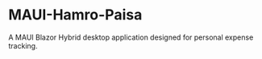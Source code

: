 # MAUI-Hamro-Paisa
A MAUI Blazor Hybrid desktop application designed for personal expense tracking. 
